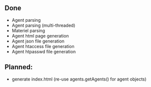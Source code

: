 ## Done
 - Agent parsing
 - Agent parsing (multi-threaded)
 - Materiel parsing
 - Agent html page generation
 - Agent json file generation
 - Agent htaccess file generation
 - Agent htpasswd file generation

## Planned:
 - generate index.html (re-use agents.getAgents() for agent objects)